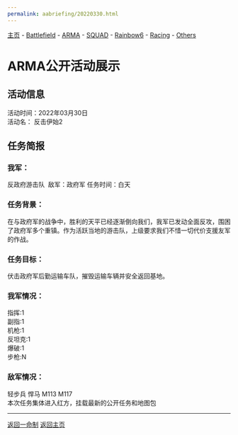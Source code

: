 ```yaml
---
permalink: aabriefing/20220330.html
---
```

[主页](https://saga2003.github.io/)   -  [Battlefield](https://saga2003.github.io/battlefield.html)   -   [ARMA](https://saga2003.github.io/arma.html)   -   [SQUAD](https://saga2003.github.io/squad.html)   -   [Rainbow6](https://saga2003.github.io/rainbow6.html)   -   [Racing](https://saga2003.github.io/racing.html)   -   [Others](https://saga2003.github.io/others.html)

# ARMA公开活动展示

## 活动信息
活动时间：2022年03月30日  
活动名： 反击伊始2

## 任务简报
### 我军：
反政府游击队  敌军：政府军  任务时间：白天  
### 任务背景：
在与政府军的战争中，胜利的天平已经逐渐倒向我们，我军已发动全面反攻，围困了政府军多个重镇。作为活跃当地的游击队，上级要求我们不惜一切代价支援友军的作战。  
### 任务目标： 
伏击政府军后勤运输车队，摧毁运输车辆并安全返回基地。  
### 我军情况：
指挥:1    
副指:1   
机枪:1   
反坦克:1   
爆破:1   
步枪:N  
### 敌军情况：
轻步兵  悍马  M113  M117    
本次任务集体进入红方，挂载最新的公开任务和地图包  

---
[返回一命制](https://saga2003.github.io/squad.html)
[返回主页](https://saga2003.github.io/)